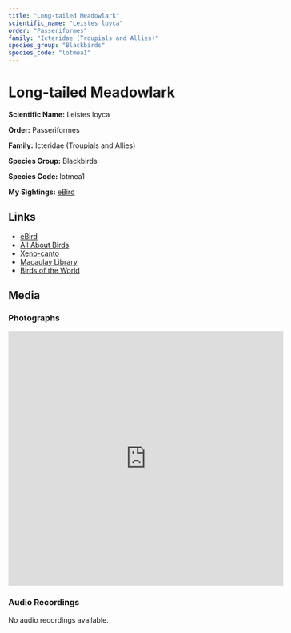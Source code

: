 ```yaml
---
title: "Long-tailed Meadowlark"
scientific_name: "Leistes loyca"
order: "Passeriformes"
family: "Icteridae (Troupials and Allies)"
species_group: "Blackbirds"
species_code: "lotmea1"
---
```


# Long-tailed Meadowlark

**Scientific Name:** Leistes loyca

**Order:** Passeriformes

**Family:** Icteridae (Troupials and Allies)

**Species Group:** Blackbirds

**Species Code:** lotmea1

**My Sightings:** [eBird](https://ebird.org/lifelist?r=world&time=life&spp=lotmea1)

## Links
* [eBird](https://ebird.org/species/lotmea1) 
* [All About Birds](https://www.allaboutbirds.org/guide/lotmea1) 
* [Xeno-canto](https://www.xeno-canto.org/species/lotmea1) 
* [Macaulay Library](https://search.macaulaylibrary.org/catalog?taxonCode=lotmea1&sort=rating_rank_desc)
* [Birds of the World](https://birdsoftheworld.org/bow/species/lotmea1)

## Media
### Photographs
<iframe src="https://macaulaylibrary.org/asset/625246580/embed" width="550" height="510" frameborder="0" allowfullscreen></iframe>

### Audio Recordings
No audio recordings available.

